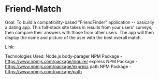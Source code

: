 # Friend-Match

Goal: 
To build a compatibility-based "FriendFinder" application -- basically a dating app. This full-stack site takes in results from your users' surveys, then compare their answers with those from other users. The app will then display the name and picture of the user with the best overall match. 

Link: 

Technologies Used:
Node.js
body-parager NPM Package - https://www.npmjs.com/package/inquirer
express NPM Package - https://www.npmjs.com/package/express
path NPM Package - https://www.npmjs.com/package/path


